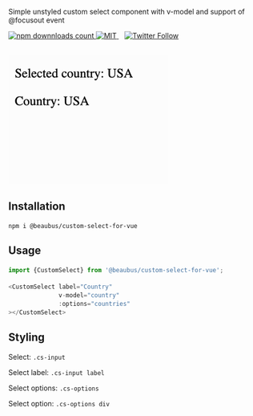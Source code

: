 Simple unstyled custom select component with v-model and support of @focusout event

<a href="https://www.npmjs.com/package/@beaubus/custom-select-for-vue">
    <img src="https://img.shields.io/npm/dt/@beaubus/custom-select-for-vue?logo=npm" alt="npm downnloads count">
</a>

<a href="https://github.com/beaubus/custom-select-for-vue/blob/master/LICENSE">
    <img alt="MIT" src="https://img.shields.io/github/license/beaubus/custom-select-for-vue">
</a>
&nbsp;&nbsp;
<a href="https://twitter.com/intent/follow?screen_name=daily_web_dev">
    <img alt="Twitter Follow" src="https://img.shields.io/twitter/follow/daily_web_dev?style=social">
</a>

<br>
<br>

![](demo.gif)

## Installation
```shell
npm i @beaubus/custom-select-for-vue
```

## Usage
```js
import {CustomSelect} from '@beaubus/custom-select-for-vue';

<CustomSelect label="Country"
              v-model="country"
              :options="countries"
></CustomSelect>

```


## Styling
Select: `.cs-input`

Select label: `.cs-input label`

Select options: `.cs-options`

Select option: `.cs-options div`
